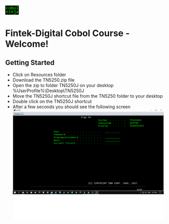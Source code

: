 ![alt text](https://github.com/dovk/fintek-cobol/blob/master/resources/images/cobolninja.png)

# Fintek-Digital Cobol Course - Welcome!


## Getting Started

- Click on Resources folder
- Download the TN5250.zip file
- Open the zip to folder TN5250J on your desktop %UserProfile%\Desktop\TN5250J
- Move the TN5250J shortcut file from the TN5250 folder to your desktop
- Double click on the TN5250J shortcut
- After a few seconds you should see the following screen
![alt text](https://github.com/dovk/fintek-cobol/blob/master/resources/images/as400-signon.png)

